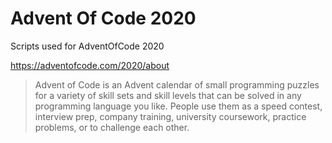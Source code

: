 # Advent Of Code 2020

Scripts used for AdventOfCode 2020

https://adventofcode.com/2020/about

> Advent of Code is an Advent calendar of small programming puzzles for a variety of skill sets and skill levels that can be solved in any programming language you like. People use them as a speed contest, interview prep, company training, university coursework, practice problems, or to challenge each other.